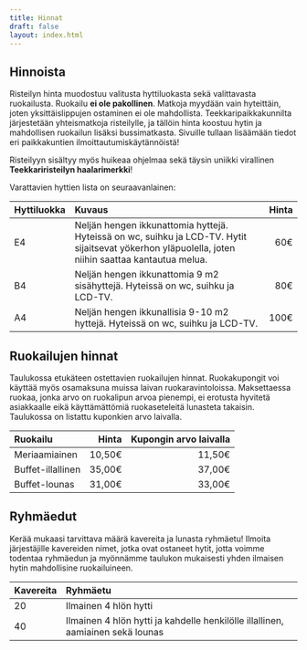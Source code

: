 ```yaml
---
title: Hinnat
draft: false
layout: index.html
---
```

## Hinnoista

Risteilyn hinta muodostuu valitusta hyttiluokasta sekä valittavasta ruokailusta. Ruokailu __ei ole pakollinen__. Matkoja myydään vain hyteittäin, joten yksittäislippujen ostaminen ei ole mahdollista. Teekkaripaikkakunnilta järjestetään yhteismatkoja risteilylle, ja tällöin hinta koostuu hytin ja mahdollisen ruokailun lisäksi bussimatkasta. Sivuille tullaan lisäämään tiedot eri paikkakuntien ilmoittautumiskäytännöistä! 

Risteilyyn sisältyy myös huikeaa ohjelmaa sekä täysin uniikki virallinen __Teekkariristeilyn haalarimerkki__!

Varattavien hyttien lista on seuraavanlainen:

| Hyttiluokka   | Kuvaus        | Hinta |
|:------------- |:--------------| -----:|
| E4 |  Neljän hengen ikkunattomia hyttejä. Hyteissä on wc, suihku ja LCD-TV. Hytit sijaitsevat yökerhon yläpuolella, joten niihin saattaa kantautua melua.  | 60€ | 
| B4 |  Neljän hengen ikkunattomia 9 m2 sisähyttejä. Hyteissä on wc, suihku ja LCD-TV.  | 80€ | 
| A4 | Neljän hengen ikkunallisia 9-10 m2 hyttejä. Hyteissä on wc, suihku ja LCD-TV. | 100€ |

## Ruokailujen hinnat

Taulukossa etukäteen ostettavien ruokailujen hinnat. Ruokakupongit voi käyttää myös osamaksuna muissa laivan ruokaravintoloissa. Maksettaessa ruokaa, jonka arvo on ruokalipun arvoa pienempi, ei erotusta hyvitetä asiakkaalle eikä käyttämättömiä ruokaseteleitä lunasteta takaisin. Taulukossa on listattu kuponkien arvo laivalla.

| Ruokailu | Hinta | Kupongin arvo laivalla |
|:---------|------:|-------------:|
|Meriaamiainen | 10,50€ | 11,50€ |
|Buffet-illallinen | 35,00€ | 37,00€ |
|Buffet-lounas | 31,00€ | 33,00€ |

## Ryhmäedut

Kerää mukaasi tarvittava määrä kavereita ja lunasta ryhmäetu! Ilmoita järjestäjille kavereiden nimet, jotka ovat ostaneet hytit, jotta voimme todentaa ryhmäedun ja myönnämme taulukon mukaisesti yhden ilmaisen hytin mahdollisine ruokailuineen.

| Kavereita  | Ryhmäetu      |
|:---------- | :------------ |
| 20 | Ilmainen 4 hlön hytti |
| 40 | Ilmainen 4 hlön hytti ja kahdelle henkilölle illallinen, aamiainen sekä lounas |


